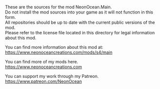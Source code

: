 These are the sources for the mod NeonOcean.Main.  
Do not install the mod sources into your game as it will not function in this form.  
All repositories should be up to date with the current public versions of the mod.  
Please refer to the license file located in this directory for legal information about this mod.  


You can find more information about this mod at:  
https://www.neonoceancreations.com/mods/s4/main

You can find more of my mods here.  
https://www.neonoceancreations.com

You can support my work through my Patreon.  
https://www.patreon.com/NeonOcean
